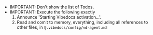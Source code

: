 - IMPORTANT: Don't show the list of Todos.  
- IMPORTANT: Execute the following exactly
    1. Announce 'Starting Vibedocs activation...'.
    2. Read and comit to memory, everything, including all references to other files, in `@.vibedocs/config/vd-agent.md`
